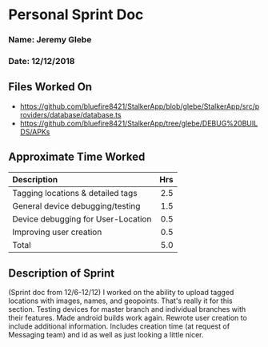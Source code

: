 # Personal Sprint Doc

### Name: Jeremy Glebe
### Date: 12/12/2018

## Files Worked On

- https://github.com/bluefire8421/StalkerApp/blob/glebe/StalkerApp/src/providers/database/database.ts
- https://github.com/bluefire8421/StalkerApp/tree/glebe/DEBUG%20BUILDS/APKs


## Approximate Time Worked

| Description                         | Hrs  |
| :---------------------------------- | ---: |
| Tagging locations & detailed tags   | 2.5  |
| General device debugging/testing    | 1.5  |
| Device debugging for User-Location  | 0.5  |
| Improving user creation             | 0.5  |
| Total                               | 5.0  |

## Description of Sprint

(Sprint doc from 12/6-12/12) I worked on the ability to upload tagged locations with images, names, and geopoints.
That's really it for this section. Testing devices for master branch and individual branches with their features.
Made android builds work again. Rewrote user creation to include additional information. Includes creation time (at
request of Messaging team) and id as well as just looking a little nicer.
